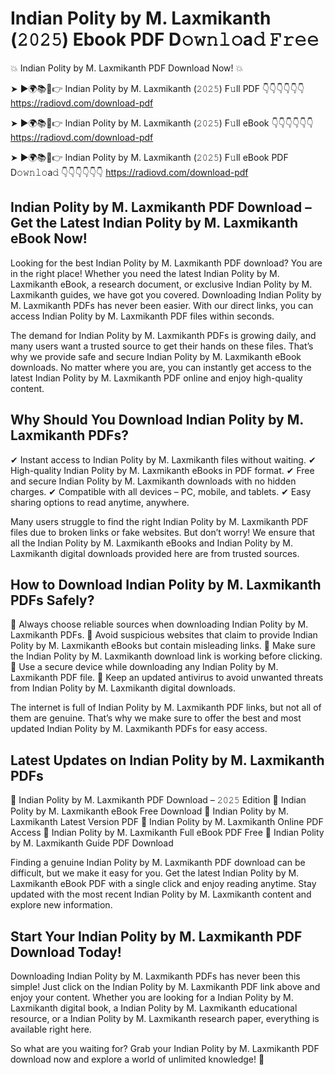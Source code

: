 # Indian Polity by M. Laxmikanth (𝟸𝟶𝟸𝟻) Ebook PDF D𝚘𝚠𝚗𝚕𝚘a𝚍 𝙵𝚛𝚎𝚎

💥 Indian Polity by M. Laxmikanth PDF Download Now! 💥

➤ ►🌍📚📱👉 Indian Polity by M. Laxmikanth (𝟸𝟶𝟸𝟻) F𝚞ll PDF 👇👇👇👇👇👇
https://radiovd.com/download-pdf

➤ ►🌍📚📱👉 Indian Polity by M. Laxmikanth (𝟸𝟶𝟸𝟻) F𝚞ll eBook 👇👇👇👇👇👇
https://radiovd.com/download-pdf

➤ ►🌍📚📱👉 Indian Polity by M. Laxmikanth (𝟸𝟶𝟸𝟻) F𝚞ll eBook PDF D𝚘𝚠𝚗𝚕𝚘a𝚍 👇👇👇👇👇👇
https://radiovd.com/download-pdf

## Indian Polity by M. Laxmikanth PDF Download – Get the Latest Indian Polity by M. Laxmikanth eBook Now!

Looking for the best Indian Polity by M. Laxmikanth PDF download? You are in the right place! Whether you need the latest Indian Polity by M. Laxmikanth eBook, a research document, or exclusive Indian Polity by M. Laxmikanth guides, we have got you covered. Downloading Indian Polity by M. Laxmikanth PDFs has never been easier. With our direct links, you can access Indian Polity by M. Laxmikanth PDF files within seconds.

The demand for Indian Polity by M. Laxmikanth PDFs is growing daily, and many users want a trusted source to get their hands on these files. That’s why we provide safe and secure Indian Polity by M. Laxmikanth eBook downloads. No matter where you are, you can instantly get access to the latest Indian Polity by M. Laxmikanth PDF online and enjoy high-quality content.

## Why Should You Download Indian Polity by M. Laxmikanth PDFs?

✔ Instant access to Indian Polity by M. Laxmikanth files without waiting.
✔ High-quality Indian Polity by M. Laxmikanth eBooks in PDF format.
✔ Free and secure Indian Polity by M. Laxmikanth downloads with no hidden charges.
✔ Compatible with all devices – PC, mobile, and tablets.
✔ Easy sharing options to read anytime, anywhere.

Many users struggle to find the right Indian Polity by M. Laxmikanth PDF files due to broken links or fake websites. But don’t worry! We ensure that all the Indian Polity by M. Laxmikanth eBooks and Indian Polity by M. Laxmikanth digital downloads provided here are from trusted sources.

## How to Download Indian Polity by M. Laxmikanth PDFs Safely?

📌 Always choose reliable sources when downloading Indian Polity by M. Laxmikanth PDFs.
📌 Avoid suspicious websites that claim to provide Indian Polity by M. Laxmikanth eBooks but contain misleading links.
📌 Make sure the Indian Polity by M. Laxmikanth download link is working before clicking.
📌 Use a secure device while downloading any Indian Polity by M. Laxmikanth PDF file.
📌 Keep an updated antivirus to avoid unwanted threats from Indian Polity by M. Laxmikanth digital downloads.

The internet is full of Indian Polity by M. Laxmikanth PDF links, but not all of them are genuine. That’s why we make sure to offer the best and most updated Indian Polity by M. Laxmikanth PDFs for easy access.

## Latest Updates on Indian Polity by M. Laxmikanth PDFs

🔹 Indian Polity by M. Laxmikanth PDF Download – 𝟸𝟶𝟸𝟻 Edition
🔹 Indian Polity by M. Laxmikanth eBook Free Download
🔹 Indian Polity by M. Laxmikanth Latest Version PDF
🔹 Indian Polity by M. Laxmikanth Online PDF Access
🔹 Indian Polity by M. Laxmikanth Full eBook PDF Free
🔹 Indian Polity by M. Laxmikanth Guide PDF Download

Finding a genuine Indian Polity by M. Laxmikanth PDF download can be difficult, but we make it easy for you. Get the latest Indian Polity by M. Laxmikanth eBook PDF with a single click and enjoy reading anytime. Stay updated with the most recent Indian Polity by M. Laxmikanth content and explore new information.

## Start Your Indian Polity by M. Laxmikanth PDF Download Today!

Downloading Indian Polity by M. Laxmikanth PDFs has never been this simple! Just click on the Indian Polity by M. Laxmikanth PDF link above and enjoy your content. Whether you are looking for a Indian Polity by M. Laxmikanth digital book, a Indian Polity by M. Laxmikanth educational resource, or a Indian Polity by M. Laxmikanth research paper, everything is available right here.

So what are you waiting for? Grab your Indian Polity by M. Laxmikanth PDF download now and explore a world of unlimited knowledge! 🚀
